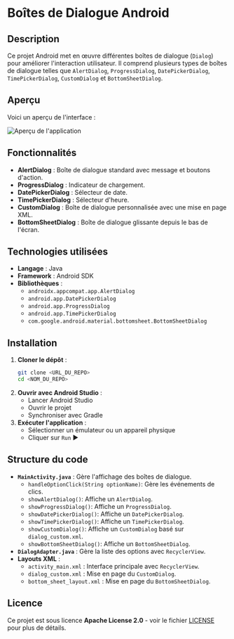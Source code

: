 # Boîtes de Dialogue Android

## Description
Ce projet Android met en œuvre différentes boîtes de dialogue (`Dialog`) pour améliorer l'interaction utilisateur. Il comprend plusieurs types de boîtes de dialogue telles que `AlertDialog`, `ProgressDialog`, `DatePickerDialog`, `TimePickerDialog`, `CustomDialog` et `BottomSheetDialog`.
## Aperçu

Voici un aperçu de l'interface :

![Aperçu de l'application](screenshot.png)
## Fonctionnalités
- **AlertDialog** : Boîte de dialogue standard avec message et boutons d'action.
- **ProgressDialog** : Indicateur de chargement.
- **DatePickerDialog** : Sélecteur de date.
- **TimePickerDialog** : Sélecteur d'heure.
- **CustomDialog** : Boîte de dialogue personnalisée avec une mise en page XML.
- **BottomSheetDialog** : Boîte de dialogue glissante depuis le bas de l'écran.

## Technologies utilisées
- **Langage** : Java
- **Framework** : Android SDK
- **Bibliothèques** :
    - `androidx.appcompat.app.AlertDialog`
    - `android.app.DatePickerDialog`
    - `android.app.ProgressDialog`
    - `android.app.TimePickerDialog`
    - `com.google.android.material.bottomsheet.BottomSheetDialog`

## Installation
1. **Cloner le dépôt** :
   ```sh
   git clone <URL_DU_REPO>
   cd <NOM_DU_REPO>
   ```
2. **Ouvrir avec Android Studio** :
    - Lancer Android Studio
    - Ouvrir le projet
    - Synchroniser avec Gradle
3. **Exécuter l'application** :
    - Sélectionner un émulateur ou un appareil physique
    - Cliquer sur `Run` ▶

## Structure du code
- **`MainActivity.java`** : Gère l'affichage des boîtes de dialogue.
    - `handleOptionClick(String optionName)`: Gère les événements de clics.
    - `showAlertDialog()`: Affiche un `AlertDialog`.
    - `showProgressDialog()`: Affiche un `ProgressDialog`.
    - `showDatePickerDialog()`: Affiche un `DatePickerDialog`.
    - `showTimePickerDialog()`: Affiche un `TimePickerDialog`.
    - `showCustomDialog()`: Affiche un `CustomDialog` basé sur `dialog_custom.xml`.
    - `showBottomSheetDialog()`: Affiche un `BottomSheetDialog`.
- **`DialogAdapter.java`** : Gère la liste des options avec `RecyclerView`.
- **Layouts XML** :
    - `activity_main.xml` : Interface principale avec `RecyclerView`.
    - `dialog_custom.xml` : Mise en page du `CustomDialog`.
    - `bottom_sheet_layout.xml` : Mise en page du `BottomSheetDialog`.

## Licence
Ce projet est sous licence **Apache License 2.0** - voir le fichier [LICENSE](LICENSE) pour plus de détails.

